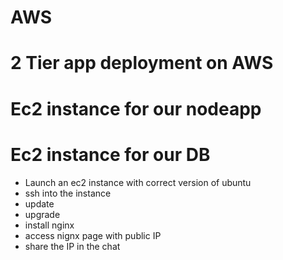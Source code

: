 # AWS
# 2 Tier app deployment on AWS
# Ec2 instance for our nodeapp
# Ec2 instance for our DB



- Launch an ec2 instance with correct version of ubuntu
- ssh into the instance
- update 
- upgrade
- install nginx 
- access nignx page with public IP
- share the IP in the chat


